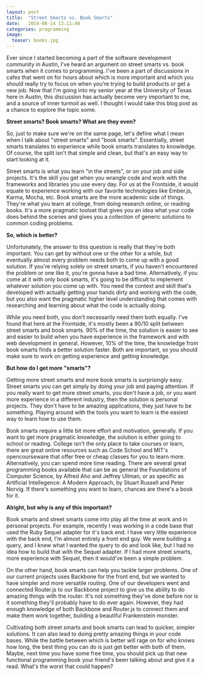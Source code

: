 ```yaml
---
layout: post
title:  "Street Smarts vs. Book Smarts"
date:   2014-08-14 13:11:40
categories: programming
image:
  teaser: books.jpg
---
```

Ever since I started becoming a part of the software development community in
Austin, I've heard an argument on street smarts vs. book smarts when it comes
to programming. I've been a part of discussions in cafes that went on for
hours about which is more important and which you should really try to focus
on when you're trying to build products or get a new job. Now that I'm going
into my senior year at the University of Texas here in Austin, this discussion
has actually become very important to me, and a source of inner turmoil as
well. I thought I would take this blog post as a chance to explore the topic
some.

**Street smarts? Book smarts? What are they even?**

So, just to make sure we're on the same page, let's define what I mean when I
talk about "street smarts" and "book smarts". Essentially, street smarts
translates to experience while book smarts translates to knowledge. Of course,
the split isn't that simple and clean, but that's an easy way to start looking
at it.

Street smarts is what you learn "in the streets", or on your job and side
projects. It's the skill you get when you wrangle code and work with the
frameworks and libraries you use every day. For us at the Frontside, it would
equate to experience working with our favorite technologies like Ember.js,
Karma, Mocha, etc. Book smarts are the more academic side of things. They're
what you learn at college, from doing research online, or reading books. It's
a more pragmatic toolset that gives you an idea what your code does behind the
scenes and gives you a collection of generic solutions to common coding
problems.

**So, which is better?**

Unfortunately, the answer to this question is really that they're both
important. You can get by without one or the other for a while, but eventually
almost every problem needs both to come up with a good solution. If you're
relying solely on street smarts, if you haven't encountered the problem or one
like it, you're gonna have a bad time. Alternatively, if you come at it with
only book smarts, it's going to be difficult to implement whatever solution
you come up with. You need the context and skill that's developed with
actually getting your hands dirty and working with the code, but you also want
the pragmatic higher level understanding that comes with researching and
learning about what the code is actually doing.

While you need both, you don't necessarily need them both equally. I've found
that here at the Frontside, it's mostly been a 90/10 split between street
smarts and book smarts. 90% of the time, the solution is easier to see and
easier to build when you have experience in the framework and with web
development in general. However, 10% of the time, the knowledge from book
smarts finds a better solution faster. Both are important, so you should make
sure to work on getting experience and getting knowledge.

**But how do I get more "smarts"?**

Getting more street smarts and more book smarts is surprisingly easy. Street
smarts you can get simply by doing your job and paying attention. If you
really want to get more street smarts, you don't have a job, or you want more
experience in a different industry, then the solution is personal projects.
They don't have to be amazing applications, they just have to be something.
Playing around with the tools you want to learn is the easiest way to learn
how to use them.

Book smarts require a little bit more effort and motivation, generally. If you
want to get more pragmatic knowledge, the solution is either going to school
or reading. College isn't the only place to take courses or learn, there are
great online resources such as Code School and MIT's opencourseware that offer
free or cheap classes for you to learn more. Alternatively, you can spend more
time reading. There are several great programming books available that can be
as general the Foundations of Computer Science, by Alfred Aho and Jeffrey
Ullman, or as specific as Artificial Intellegence: A Modern Approach, by
Stuart Russell and Peter Norvig. If there's something you want to learn,
chances are there's a book for it.

**Alright, but why is any of this important?**

Book smarts and street smarts come into play all the time at work and in
personal projects. For example, recently I was working in a code base that
used the Ruby Sequel adapter for it's back end. I have very little experience
with the back end, I'm almost entirely a front end guy. We were building a
query, and I knew what I wanted the query to do and look like, but I had no
idea how to build that with the Sequel adapter. If I had more street smarts,
more experience with Sequel, then it would've been a simple problem.

On the other hand, book smarts can help you tackle larger problems. One of our
current projects uses Backbone for the front end, but we wanted to have
simpler and more versatile routing. One of our developers went and connected
Router.js to our Backbone project to give us the ability to do amazing things
with the router. It's not something they've done before nor is it something
they'll probably have to do ever again. However, they had enough knowledge of
both Backbone and Router.js to connect them and make them work together,
building a beautiful Frankenstein monster.

Cultivating both street smarts and book smarts can lead to quicker, simpler
solutions. It can also lead to doing pretty amazing things in your code bases.
While the battle between which is better will rage on for who knows how long,
the best thing you can do is just get better with both of them. Maybe, next
time you have some free time, you should pick up that new functional
programming book your friend's been talking about and give it a read. What's
the worst that could happen?
